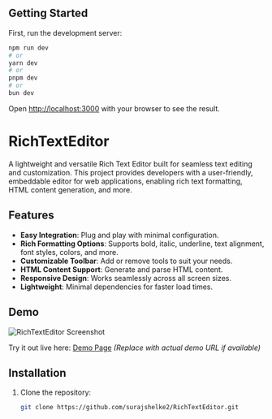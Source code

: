 
## Getting Started

First, run the development server:

```bash
npm run dev
# or
yarn dev
# or
pnpm dev
# or
bun dev
```

Open [http://localhost:3000](http://localhost:3000) with your browser to see the result.

# RichTextEditor

A lightweight and versatile Rich Text Editor built for seamless text editing and customization. This project provides developers with a user-friendly, embeddable editor for web applications, enabling rich text formatting, HTML content generation, and more.

## Features

- **Easy Integration**: Plug and play with minimal configuration.
- **Rich Formatting Options**: Supports bold, italic, underline, text alignment, font styles, colors, and more.
- **Customizable Toolbar**: Add or remove tools to suit your needs.
- **HTML Content Support**: Generate and parse HTML content.
- **Responsive Design**: Works seamlessly across all screen sizes.
- **Lightweight**: Minimal dependencies for faster load times.

## Demo

![RichTextEditor Screenshot](assets/demo.png)

Try it out live here: [Demo Page](https://example.com) *(Replace with actual demo URL if available)*

## Installation

1. Clone the repository:
   ```bash
   git clone https://github.com/surajshelke2/RichTextEditor.git
